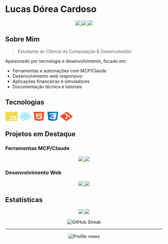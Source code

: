 # Lucas Dórea Cardoso

<div align="center">
  <p align="center">
    <a href="https://linkedin.com/in/lucas-dórea-cardoso-771833112">
      <img src="https://img.shields.io/badge/LinkedIn-0077B5?style=for-the-badge&logo=linkedin&logoColor=white" />
    </a>
    <a href="mailto:lucasdorea.c@outlook.com">
      <img src="https://img.shields.io/badge/Microsoft_Outlook-0078D4?style=for-the-badge&logo=microsoft-outlook&logoColor=white" />
    </a>
    <a href="https://lucasdoreac.github.io">
      <img src="https://img.shields.io/badge/Portfolio-255E63?style=for-the-badge&logo=About.me&logoColor=white" />
    </a>
  </p>
</div>

## Sobre Mim

> Estudante de Ciência da Computação & Desenvolvedor

Apaixonado por tecnologia e desenvolvimento, focado em:
- Ferramentas e automações com MCP/Claude
- Desenvolvimento web responsivo
- Aplicações financeiras e simuladores
- Documentação técnica e tutoriais

## Tecnologias

<div style="display: inline_block">
  <img align="center" alt="JavaScript" height="30" width="40" src="https://raw.githubusercontent.com/devicons/devicon/master/icons/javascript/javascript-plain.svg">
  <img align="center" alt="React" height="30" width="40" src="https://raw.githubusercontent.com/devicons/devicon/master/icons/react/react-original.svg">
  <img align="center" alt="HTML" height="30" width="40" src="https://raw.githubusercontent.com/devicons/devicon/master/icons/html5/html5-original.svg">
  <img align="center" alt="CSS" height="30" width="40" src="https://raw.githubusercontent.com/devicons/devicon/master/icons/css3/css3-original.svg">
  <img align="center" alt="Git" height="30" width="40" src="https://raw.githubusercontent.com/devicons/devicon/master/icons/git/git-original.svg">
</div>

## Projetos em Destaque

### Ferramentas MCP/Claude
<div align="center">
  <a href="https://github.com/Lucasdoreac/claude-mcp-toolkit">
    <img height="120em" src="https://github-readme-stats-git-masterrstaa-rickstaa.vercel.app/api/pin/?username=lucasdoreac&repo=claude-mcp-toolkit&theme=dracula" />
  </a>
  <a href="https://github.com/Lucasdoreac/mcp-continuity-tool">
    <img height="120em" src="https://github-readme-stats-git-masterrstaa-rickstaa.vercel.app/api/pin/?username=lucasdoreac&repo=mcp-continuity-tool&theme=dracula" />
  </a>
</div>

### Desenvolvimento Web
<div align="center">
  <a href="https://github.com/Lucasdoreac/lucasdoreac.github.io">
    <img height="120em" src="https://github-readme-stats-git-masterrstaa-rickstaa.vercel.app/api/pin/?username=lucasdoreac&repo=lucasdoreac.github.io&theme=dracula" />
  </a>
  <a href="https://github.com/Lucasdoreac/MCP-Calculadoras">
    <img height="120em" src="https://github-readme-stats-git-masterrstaa-rickstaa.vercel.app/api/pin/?username=lucasdoreac&repo=MCP-Calculadoras&theme=dracula" />
  </a>
</div>

## Estatísticas

<div align="center">
  <img height="180em" src="https://github-readme-stats-git-masterrstaa-rickstaa.vercel.app/api?username=lucasdoreac&show_icons=true&theme=dracula&include_all_commits=true&count_private=true"/>
  <img height="180em" src="https://github-readme-stats-git-masterrstaa-rickstaa.vercel.app/api/top-langs/?username=lucasdoreac&layout=compact&langs_count=7&theme=dracula"/>
</div>

<p align="center">
  <img height="180em" src="https://github-readme-streak-stats.herokuapp.com/?user=lucasdoreac&theme=dracula" alt="GitHub Streak"/>
</p>

---

<div align="center">
  <img src="https://komarev.com/ghpvc/?username=Lucasdoreac&color=blueviolet&style=for-the-badge" alt="Profile views"/>
</div>